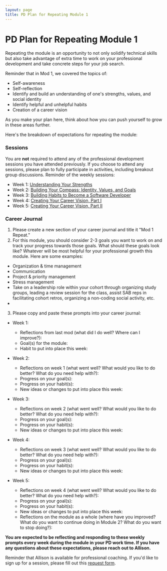 ```yaml
---
layout: page
title: PD Plan for Repeating Module 1
---
```


# PD Plan for Repeating Module 1

Repeating the module is an opportunity to not only solidify technical skills but also take advantage of extra time to work on your professional development and take concrete steps for your job search. 

Reminder that in Mod 1, we covered the topics of:

* Self-awareness
* Self-reflection
* Identify and build an understanding of one's strengths, values, and social identity
* Identify helpful and unhelpful habits
* Creation of a career vision

As you make your plan here, think about how you can push yourself to grow in these areas further.

Here's the breakdown of expectations for repeating the module:

### Sessions
You are **not** required to attend any of the professional development sessions you have attended previously. If you choose to attend any sessions, please plan to fully participate in activities, including breakout group discussions. Reminder of the weekly sessions:

* Week 1: [Understanding Your Strengths](https://github.com/turingschool/career-development-curriculum-site/blob/master/module_one/week_1_understanding_your_strengths.md)
* Week 2: [Building Your Compass: Identity, Values, and Goals](https://github.com/turingschool/career-development-curriculum-site/blob/master/module_one/week_2_building_your_compass.md)
* Week 3: [Building Habits to Become a Software Developer](https://github.com/turingschool/career-development-curriculum-site/blob/master/module_one/week_3_building_habits.md)
* Week 4: [Creating Your Career Vision, Part I](https://github.com/turingschool/career-development-curriculum-site/blob/master/module_one/week_4_career_vision_part_i.md)
* Week 5: [Creating Your Career Vision, Part II](https://github.com/turingschool/career-development-curriculum-site/blob/master/module_one/week_5_career_vision_part_ii.md)

### Career Journal
1. Please create a new section of your career journal and title it "Mod 1 Repeat."
2. For this module, you should consider 2-3 goals you want to work on and track your progress towards those goals. What should these goals look like? Whatever will be most helpful for your professional growth this module. Here are some examples:
  * Organization & time management
  * Communication
  * Project & priority management
  * Stress management
  * Take on a leadership role within your cohort through organizing study groups, leading a review session for the class, assist SAB reps in facilitating cohort retros, organizing a non-coding social activity, etc.
  * 

3. Please copy and paste these prompts into your career journal:

* Week 1: 
  * Reflections from last mod (what did I do well? Where can I improve?):
  * Goal(s) for the module:
  * Habit to put into place this week:
  
* Week 2:
  * Reflections on week 1 (what went well? What would you like to do better? What do you need help with?):
  * Progress on your goal(s):
  * Progress on your habit(s):
  * New ideas or changes to put into place this week:
  
* Week 3:
  * Reflections on week 2 (what went well? What would you like to do better? What do you need help with?):
  * Progress on your goal(s):
  * Progress on your habit(s):
  * New ideas or changes to put into place this week:

* Week 4:
  * Reflections on week 3 (what went well? What would you like to do better? What do you need help with?):
  * Progress on your goal(s):
  * Progress on your habit(s):
  * New ideas or changes to put into place this week:

* Week 5:
  * Reflections on week 4 (what went well? What would you like to do better? What do you need help with?):
  * Progress on your goal(s):
  * Progress on your habit(s):
  * New ideas or changes to put into place this week:
  * Reflections on the module as a whole (where have you improved? What do you want to continue doing in Module 2? What do you want to stop doing?):

**You are expected to be reflecting and responding to these weekly prompts every week during the module in your PD work time. If you have any questions about these expectations, please reach out to Allison.**

Reminder that Allison is available for professional coaching. If you'd like to sign up for a session, please fill out this [request form](https://forms.gle/g84XjDuwLaBidDga9). 
